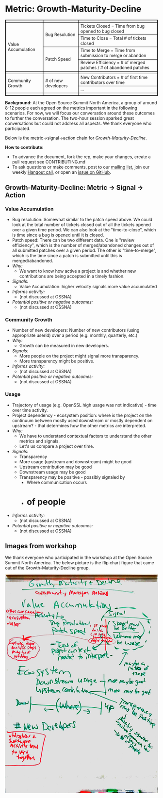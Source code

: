 # Metric: Growth-Maturity-Decline
<!--Beginning of HTML-->
<table style="width:100%; border: 1px solid black;">
  <tr><!--Value Accumulation-->
    <th style="border: 1px solid black;"></th>
    <th style="border: 1px solid black;"></td>
    <th style="border: 1px solid black;"></td>
  </tr>
  <tr>
    <td rowspan="4" style="border: 1px solid black;">Value Accumulation</th>
    <td rowspan="2" style="border: 1px solid black;">Bug Resolution</td>
    <td style="border: 1px solid black;">Tickets Closed = Time from bug opened to bug closed</td>
  </tr>
  <tr>
    <td style="border: 1px solid black;">Time to Close = Total # of tickets closed</td>
  </tr>
  <tr>
    <td rowspan="2" style="border: 1px solid black;">Patch Speed</td>
    <td style="border: 1px solid black;">Time to Merge = Time from submission to merge or abandon</td>
  </tr>
  <tr>
    <td style="border: 1px solid black;">Review Efficiency = # of merged patches / # of abandoned patches</td>
  </tr>
  <tr><!--Community Growth-->
    <th style="border: 1px solid black;"></th>
    <th style="border: 1px solid black;"></td>
    <th style="border: 1px solid black;"></td>
  </tr>
  <tr>
    <td rowspan="2" style="border: 1px solid black;">Community Growth</td>
    <td rowspan="2" style="border: 1px solid black;"># of new developers</td>
    <td style="border: 1px solid black;">New Contributors = # of first time contributors over time</td>
  </tr>
  <tr>
    <td style="border: 1px solid black;">...</td>
  </tr>
  <tr><!--Section Break & Start of New Section-->
    <th style="border: 1px solid black;"></th>
    <th style="border: 1px solid black;"></td>
    <th style="border: 1px solid black;"></td>
  </tr>
</table>
<!--End of HTML-->

**Background:**
At the Open Source Summit North America, a group of around 8-12 people each agreed on the metrics important in the following scenarios.
For now, we will focus our conversation around these outcomes to further the conversation.
The two-hour session sparked great conversations but could not address all aspects.
We thank everyone who participated.

Below is the metric->signal->action chain for *Growth-Maturity-Decline*.

**How to contribute:**
- To advance the document, fork the rep, make your changes, create a pull request see CONTRIBUTING.md
- To ask questions or make comments, post to our [mailing list][ml], join our weekly [Hangout call][ho], or open an [issue on GitHub][issue].

[ml]: https://wiki.linuxfoundation.org/chaoss/metrics#mail-list
[ho]: https://wiki.linuxfoundation.org/chaoss/metrics#weekly-hangout
[issue]: https://github.com/chaoss/metrics/issues

## Growth-Maturity-Decline: Metric -> Signal -> Action

### Value Accumulation
- Bug resolution: Somewhat similar to the patch speed above.  We could look at the total number of tickets closed out of all the tickets opened over a given time period.  We can also look at the "time-to-close", which is time since a bug is opened until it is closed.
- Patch speed: There can be two different data.  One is "review efficiency", which is the number of merged/abandoned changes out of all submitted patches over a given period.  The other is "time-to-merge", which is the time since a patch is submitted until this is merged/abandoned.
- *Why:*
    - We want to know how active a project is and whether new contributions are being accepted in a timely fashion.
- *Signals:*
    - Value Accumulation: higher velocity signals more value accumulated
- *Informs activity:*
    - (not discussed at OSSNA)
- *Potential positive or negative outcomes:*
    - (not discussed at OSSNA)

### Community Growth
- Number of new developers: Number of new contributors (using appropriate userid) over a period (e.g. monthly, quarterly, etc.)
- *Why:*
    - Growth can be measured in new developers.
- *Signals:*
    - More people on the project might signal more transparency.
    - More transparency might be positive.
- *Informs activity:*
    - (not discussed at OSSNA)
- *Potential positive or negative outcomes:*
    - (not discussed at OSSNA)

### Usage
- Trajectory of usage (e.g. OpenSSL high usage was not indicative) - time over time activity.
- Project dependency - ecosystem position: where is the project on the continuum between mostly used downstream or mostly dependent on upstream? - that determines how the other metrics are interpreted.
- *Why:*
    - We have to understand contextual factors to understand the other metrics and signals.
    - Let's us compare a project over time.
- *Signals:*
    - Transparency
    - More usage (upstream and downstream) might be good
    - Upstream contribution may be good
    - Downstream usage may be good
    - Transparency may be positive - possibly signaled by
        - Where communication occurs
        - # of people
- *Informs activity:*
    - (not discussed at OSSNA)
- *Potential positive or negative outcomes:*
    - (not discussed at OSSNA)

## Images from workshop
We thank everyone who participated in the workshop at the Open Source Summit North America. The below picture is the flip chart figure that came out of the Growth-Maturity-Decline group.

![Flip Chart Figure](img/OSSNA2017.GMD.jpg "Flip Chart Figure")
